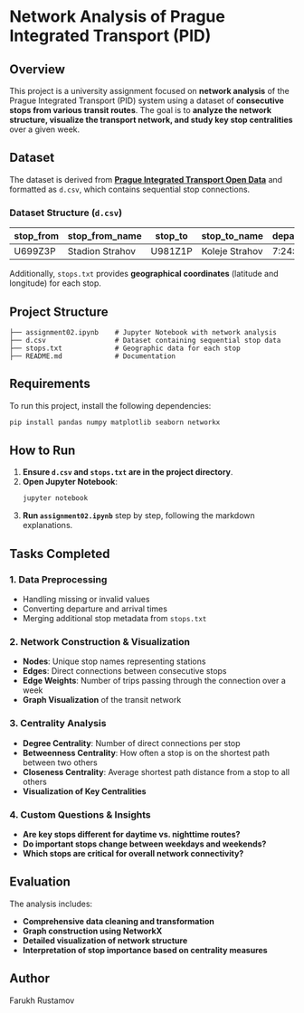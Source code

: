 # Network Analysis of Prague Integrated Transport (PID)

## Overview
This project is a university assignment focused on **network analysis** of the Prague Integrated Transport (PID) system using a dataset of **consecutive stops from various transit routes**. The goal is to **analyze the network structure, visualize the transport network, and study key stop centralities** over a given week.

## Dataset
The dataset is derived from **[Prague Integrated Transport Open Data](https://pid.cz/o-systemu/opendata/)** and formatted as `d.csv`, which contains sequential stop connections.

### Dataset Structure (`d.csv`)
| stop_from | stop_from_name | stop_to | stop_to_name | depart_from | arrive_to | route_type | is_night | mon | tue | wed | thu | fri | sat | sun |
| --- | --- | --- | --- | --- | --- | --- | --- | --- | --- | --- | --- | --- | --- | --- |
| U699Z3P | Stadion Strahov | U981Z1P | Koleje Strahov | 7:24:00 | 7:25:00 | 3 | 0 | 1 | 1 | 1 | 1 | 1 | 0 | 0 |

Additionally, `stops.txt` provides **geographical coordinates** (latitude and longitude) for each stop.

## Project Structure
```
├── assignment02.ipynb    # Jupyter Notebook with network analysis
├── d.csv                 # Dataset containing sequential stop data
├── stops.txt             # Geographic data for each stop
├── README.md             # Documentation
```

## Requirements
To run this project, install the following dependencies:
```sh
pip install pandas numpy matplotlib seaborn networkx
```

## How to Run
1. **Ensure `d.csv` and `stops.txt` are in the project directory**.
2. **Open Jupyter Notebook**:
   ```sh
   jupyter notebook
   ```
3. **Run `assignment02.ipynb`** step by step, following the markdown explanations.

## Tasks Completed

### 1. Data Preprocessing
- Handling missing or invalid values
- Converting departure and arrival times
- Merging additional stop metadata from `stops.txt`

### 2. Network Construction & Visualization
- **Nodes**: Unique stop names representing stations
- **Edges**: Direct connections between consecutive stops
- **Edge Weights**: Number of trips passing through the connection over a week
- **Graph Visualization** of the transit network

### 3. Centrality Analysis
- **Degree Centrality**: Number of direct connections per stop
- **Betweenness Centrality**: How often a stop is on the shortest path between two others
- **Closeness Centrality**: Average shortest path distance from a stop to all others
- **Visualization of Key Centralities**

### 4. Custom Questions & Insights
- **Are key stops different for daytime vs. nighttime routes?**
- **Do important stops change between weekdays and weekends?**
- **Which stops are critical for overall network connectivity?**

## Evaluation
The analysis includes:
- **Comprehensive data cleaning and transformation**
- **Graph construction using NetworkX**
- **Detailed visualization of network structure**
- **Interpretation of stop importance based on centrality measures**

## Author
Farukh Rustamov

